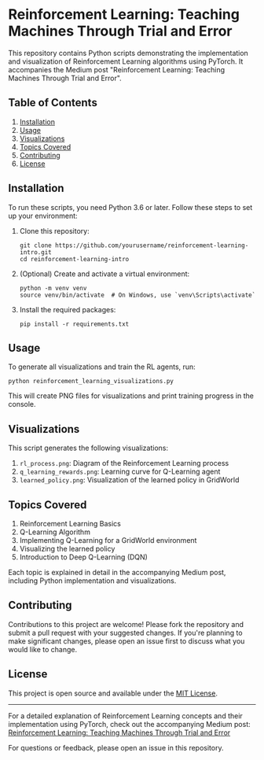 # Reinforcement Learning: Teaching Machines Through Trial and Error

This repository contains Python scripts demonstrating the implementation and visualization of Reinforcement Learning algorithms using PyTorch. It accompanies the Medium post "Reinforcement Learning: Teaching Machines Through Trial and Error".

## Table of Contents
1. [Installation](#installation)
2. [Usage](#usage)
3. [Visualizations](#visualizations)
4. [Topics Covered](#topics-covered)
5. [Contributing](#contributing)
6. [License](#license)

## Installation

To run these scripts, you need Python 3.6 or later. Follow these steps to set up your environment:

1. Clone this repository:
   ```
   git clone https://github.com/yourusername/reinforcement-learning-intro.git
   cd reinforcement-learning-intro
   ```

2. (Optional) Create and activate a virtual environment:
   ```
   python -m venv venv
   source venv/bin/activate  # On Windows, use `venv\Scripts\activate`
   ```

3. Install the required packages:
   ```
   pip install -r requirements.txt
   ```

## Usage

To generate all visualizations and train the RL agents, run:

```
python reinforcement_learning_visualizations.py
```

This will create PNG files for visualizations and print training progress in the console.

## Visualizations

This script generates the following visualizations:

1. `rl_process.png`: Diagram of the Reinforcement Learning process
2. `q_learning_rewards.png`: Learning curve for Q-Learning agent
3. `learned_policy.png`: Visualization of the learned policy in GridWorld

## Topics Covered

1. Reinforcement Learning Basics
2. Q-Learning Algorithm
3. Implementing Q-Learning for a GridWorld environment
4. Visualizing the learned policy
5. Introduction to Deep Q-Learning (DQN)

Each topic is explained in detail in the accompanying Medium post, including Python implementation and visualizations.

## Contributing

Contributions to this project are welcome! Please fork the repository and submit a pull request with your suggested changes. If you're planning to make significant changes, please open an issue first to discuss what you would like to change.

## License

This project is open source and available under the [MIT License](LICENSE).

---

For a detailed explanation of Reinforcement Learning concepts and their implementation using PyTorch, check out the accompanying Medium post: [Reinforcement Learning: Teaching Machines Through Trial and Error](https://medium.com/yourusername/reinforcement-learning-teaching-machines-through-trial-and-error)

For questions or feedback, please open an issue in this repository.
